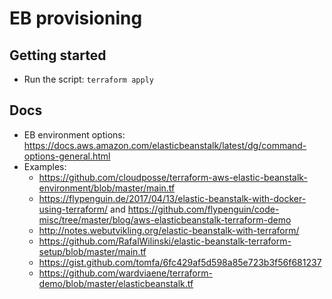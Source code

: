 # EB provisioning

## Getting started

- Run the script: `terraform apply`

## Docs

- EB environment options: https://docs.aws.amazon.com/elasticbeanstalk/latest/dg/command-options-general.html
- Examples:
  - https://github.com/cloudposse/terraform-aws-elastic-beanstalk-environment/blob/master/main.tf
  - https://flypenguin.de/2017/04/13/elastic-beanstalk-with-docker-using-terraform/ and https://github.com/flypenguin/code-misc/tree/master/blog/aws-elasticbeanstalk-terraform-demo
  - http://notes.webutvikling.org/elastic-beanstalk-with-terraform/
  - https://github.com/RafalWilinski/elastic-beanstalk-terraform-setup/blob/master/main.tf
  - https://gist.github.com/tomfa/6fc429af5d598a85e723b3f56f681237
  - https://github.com/wardviaene/terraform-demo/blob/master/elasticbeanstalk.tf
